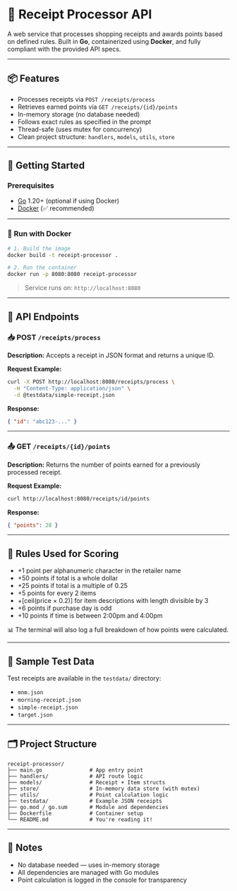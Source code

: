 # 🧾 Receipt Processor API

A web service that processes shopping receipts and awards points based on defined rules. Built in **Go**, containerized using **Docker**, and fully compliant with the provided API specs.

---

## 📦 Features

- Processes receipts via `POST /receipts/process`
- Retrieves earned points via `GET /receipts/{id}/points`
- In-memory storage (no database needed)
- Follows exact rules as specified in the prompt
- Thread-safe (uses mutex for concurrency)
- Clean project structure: `handlers`, `models`, `utils`, `store`

---

## 🚀 Getting Started

### Prerequisites

- [Go](https://golang.org/) 1.20+ (optional if using Docker)
- [Docker](https://www.docker.com/) (✅ recommended)

---

### 🔧 Run with Docker

```bash
# 1. Build the image
docker build -t receipt-processor .

# 2. Run the container
docker run -p 8080:8080 receipt-processor
````

> Service runs on: `http://localhost:8080`

---

## 🔌 API Endpoints

### 📥 POST `/receipts/process`

**Description:** Accepts a receipt in JSON format and returns a unique ID.

**Request Example:**

```bash
curl -X POST http://localhost:8080/receipts/process \
  -H "Content-Type: application/json" \
  -d @testdata/simple-receipt.json
```

**Response:**

```json
{ "id": "abc123-..." }
```

---

### 📤 GET `/receipts/{id}/points`

**Description:** Returns the number of points earned for a previously processed receipt.

**Request Example:**

```bash
curl http://localhost:8080/receipts/id/points
```

**Response:**

```json
{ "points": 28 }
```

---

## 🧠 Rules Used for Scoring

* +1 point per alphanumeric character in the retailer name
* +50 points if total is a whole dollar
* +25 points if total is a multiple of 0.25
* +5 points for every 2 items
* +\[ceil(price × 0.2)] for item descriptions with length divisible by 3
* +6 points if purchase day is odd
* +10 points if time is between 2:00pm and 4:00pm

📊 The terminal will also log a full breakdown of how points were calculated.

---

## 🧪 Sample Test Data

Test receipts are available in the `testdata/` directory:

* `mnm.json`
* `morning-receipt.json`
* `simple-receipt.json`
* `target.json`

---

## 🗂 Project Structure

```
receipt-processor/
├── main.go               # App entry point
├── handlers/             # API route logic
├── models/               # Receipt + Item structs
├── store/                # In-memory data store (with mutex)
├── utils/                # Point calculation logic
├── testdata/             # Example JSON receipts
├── go.mod / go.sum       # Module and dependencies
├── Dockerfile            # Container setup
└── README.md             # You're reading it!
```

---

## 📄 Notes

* No database needed — uses in-memory storage
* All dependencies are managed with Go modules
* Point calculation is logged in the console for transparency
